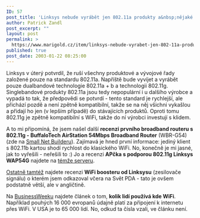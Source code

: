 ```yaml
---
ID: 57
post_title: 'Linksys nebude vyrábět jen 802.11a produkty a&nbsp;nějaké recenze'
author: Patrick Zandl
post_excerpt: ""
layout: post
permalink: >
  https://www.marigold.cz/item/linksys-nebude-vyrabet-jen-802-11a-produkty-a-nejake-recenze
published: true
post_date: 2003-01-22 08:25:00
---
```

<P>Linksys v úterý potvrdil, že ruší všechny produktové a vývojové řady založené pouze na standardu 802.11a. Napříště bude vyvíjet a vyrábět pouze dualbandové technologie 802.11a + b a technologii 802.11g. Singlebandové produkty 802.11a jsou tedy nepopulární i u dalšího výrobce a vypadá to tak, že předpovědi se potvrdí - tento standard je rychlejší, ale přichází pozdě a není zpětně kompatibilní, takže se na něj všichni vykašlou a přidají ho jen (v lepším případě) do stávajících produktů. Oproti tomu 802.11g je zpětně kompatibilní s WiFi, takže do ní výrobci investují s klidem. </P>
<P>A to mi připomíná, že jsem našel další <STRONG>recenzi prvního broadband routeru s 802.11g - BuffaloTech AirStation 54Mbps Broadband Router</STRONG> (WBR-G54) (zde na <A href="http://www.smallnetbuilder.com/Reviews-33-ProdID-WBRG54.php" target=_blank>Small Net Builderu</A>). Zajímavá je hned první informace: jediný klient s 802.11b kartou shodí rychlost do klasického WiFi. No, konečně je mi jasné, jak to vyřešili - neřešili to :) Jo a recenzi <STRONG>APčka s podporou 802.11g Linksys WAP54G</STRONG> najdete na <A href="http://www.smallnetbuilder.com/Reviews-36-ProdID-WAP54G.php" target=_blank>témže serveru</A>.</P>
<P><A href="http://www.smallnetbuilder.com/Reviews-38-ProdID-WSB24.php" target=_blank>Ostatně tamtéž</A> najdete recenzi <STRONG>WiFi boosteru od Linksysu</STRONG> (zesilovače signálu) o kterém jsem odkazoval včera na Svět PDA - tato je ovšem podstatně větší, ale v angličtině.</P>
<P>Na <A href="http://www.businessweek.com/magazine/content/03_04/b3817166.htm" target=_blank>BusinessWeeku</A> najdete článek o tom, <STRONG>kolik lidí používá kde WiFi</STRONG>. Například pouhých 16 000 evropanů údajně platí za připojení k internetu přes WiFi. V USA je to 65 000 lidí. No, odkud ta čísla vzali, ve článku není. </P>